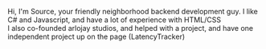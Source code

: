 Hi, I'm Source, your friendly neighborhood backend development guy. I like C# and Javascript, and have a lot of experience with HTML/CSS   
I also co-founded arlojay studios, and helped with a project, and have one independent project up on the page (LatencyTracker)